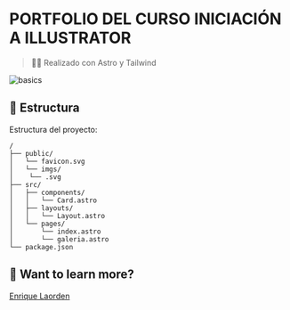 # PORTFOLIO DEL CURSO INICIACIÓN A ILLUSTRATOR

> 🧑‍🚀 Realizado con Astro y Tailwind

![basics](https://helpx.adobe.com/content/dam/help/images/System%20requirements%20UG%20tiles.png)

## 🚀 Estructura

Estructura del proyecto:

```
/
├── public/
│   └── favicon.svg
│   └── imgs/
│    └── .svg
├── src/
│   ├── components/
│   │   └── Card.astro
│   ├── layouts/
│   │   └── Layout.astro
│   └── pages/
│       └── index.astro
│       └── galeria.astro
└── package.json
```

## 👀 Want to learn more?

[Enrique Laorden](https://es.linkedin.com/in/enrique-laorden)

